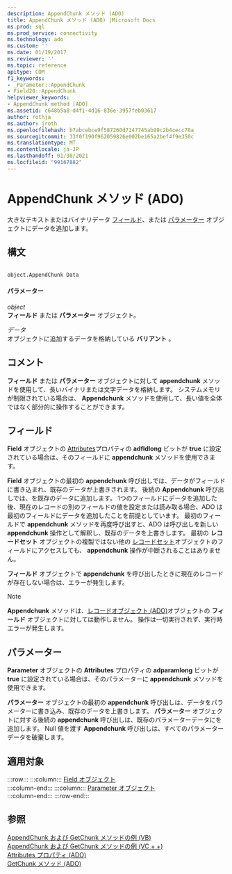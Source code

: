 ```yaml
---
description: AppendChunk メソッド (ADO)
title: AppendChunk メソッド (ADO) |Microsoft Docs
ms.prod: sql
ms.prod_service: connectivity
ms.technology: ado
ms.custom: ''
ms.date: 01/19/2017
ms.reviewer: ''
ms.topic: reference
apitype: COM
f1_keywords:
- _Parameter::AppendChunk
- Field20::AppendChunk
helpviewer_keywords:
- AppendChunk method [ADO]
ms.assetid: c648b5a8-d4f1-4d16-836e-3957feb03617
author: rothja
ms.author: jroth
ms.openlocfilehash: b7abcebce9f587260d7147745ab99c2b4cecc78a
ms.sourcegitcommit: 33f0f190f962059826e002be165a2bef4f9e350c
ms.translationtype: MT
ms.contentlocale: ja-JP
ms.lasthandoff: 01/30/2021
ms.locfileid: "99167882"
---
```

# <a name="appendchunk-method-ado"></a>AppendChunk メソッド (ADO)
大きなテキストまたはバイナリデータ [フィールド](./field-object.md)、または [パラメーター](./parameter-object.md) オブジェクトにデータを追加します。  
  
## <a name="syntax"></a>構文  
  
```  
  
object.AppendChunk Data  
```  
  
#### <a name="parameters"></a>パラメーター  
 *object*  
 **フィールド** または **パラメーター** オブジェクト。  
  
 *データ*  
 オブジェクトに追加するデータを格納している **バリアント** 。  
  
## <a name="remarks"></a>コメント  
 **フィールド** または **パラメーター** オブジェクトに対して **appendchunk** メソッドを使用して、長いバイナリまたは文字データを格納します。 システムメモリが制限されている場合は、 **Appendchunk** メソッドを使用して、長い値を全体ではなく部分的に操作することができます。  
  
## <a name="field"></a>フィールド  
 **Field** オブジェクトの [Attributes](./attributes-property-ado.md)プロパティの **adfldlong** ビットが **true** に設定されている場合は、そのフィールドに **appendchunk** メソッドを使用できます。  
  
 **Field** オブジェクトの最初の **appendchunk** 呼び出しでは、データがフィールドに書き込まれ、既存のデータが上書きされます。 後続の **Appendchunk** 呼び出しでは、を既存のデータに追加します。 1つのフィールドにデータを追加した後、現在のレコードの別のフィールドの値を設定または読み取る場合、ADO は最初のフィールドにデータを追加したことを前提としています。 最初のフィールドで **appendchunk** メソッドを再度呼び出すと、ADO は呼び出しを新しい **appendchunk** 操作として解釈し、既存のデータを上書きします。 最初の **レコードセット** オブジェクトの複製ではない他の [レコードセット](./recordset-object-ado.md)オブジェクトのフィールドにアクセスしても、 **appendchunk** 操作が中断されることはありません。  
  
 **フィールド** オブジェクトで **appendchunk** を呼び出したときに現在のレコードが存在しない場合は、エラーが発生します。  
  
> [!NOTE]
>  **Appendchunk** メソッドは、[レコードオブジェクト (ADO)](./record-object-ado.md)オブジェクトの **フィールド** オブジェクトに対しては動作しません。 操作は一切実行されず、実行時エラーが発生します。  
  
## <a name="parameter"></a>パラメーター  
 **Parameter** オブジェクトの **Attributes** プロパティの **adparamlong** ビットが **true** に設定されている場合は、そのパラメーターに **appendchunk** メソッドを使用できます。  
  
 **パラメーター** オブジェクトの最初の **appendchunk** 呼び出しは、データをパラメーターに書き込み、既存のデータを上書きします。 **パラメーター** オブジェクトに対する後続の **appendchunk** 呼び出しは、既存のパラメーターデータにを追加します。 Null 値を渡す **Appendchunk** 呼び出しは、すべてのパラメーターデータを破棄します。  
  
## <a name="applies-to"></a>適用対象  

:::row:::
    :::column:::
        [Field オブジェクト](./field-object.md)  
    :::column-end:::
    :::column:::
        [Parameter オブジェクト](./parameter-object.md)  
    :::column-end:::
:::row-end:::

## <a name="see-also"></a>参照  
 [AppendChunk および GetChunk メソッドの例 (VB)](./appendchunk-and-getchunk-methods-example-vb.md)   
 [AppendChunk および GetChunk メソッドの例 (VC + +)](./appendchunk-and-getchunk-methods-example-vc.md)   
 [Attributes プロパティ (ADO)](./attributes-property-ado.md)   
 [GetChunk メソッド (ADO)](./getchunk-method-ado.md)
